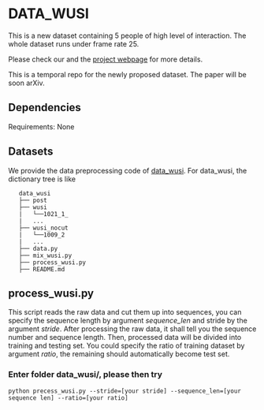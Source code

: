 # DATA_WUSI

This is a new dataset containing 5 people of high level of interaction. The whole dataset runs under frame rate 25.

Please check our  and the [project webpage](https://github.com/Asonin/MRT) for more details. 

This is a temporal repo for the newly proposed dataset.
The paper will be soon arXiv. 


## Dependencies

Requirements:
None

## Datasets
We provide the data preprocessing code of [data_wusi](https://github.com/Asonin/MRT).
For data_wusi, the dictionary tree is like
``` 
   data_wusi
   ├── post
   ├── wusi
   |   └──1021_1_
   |   ...
   ├── wusi_nocut
   |   └──1009_2
   |   ...
   ├── data.py
   ├── mix_wusi.py
   ├── process_wusi.py
   ├── README.md
```

## process_wusi.py
This script reads the raw data and cut them up into sequences, you can specify the sequence length by argument _sequence_len_ and stride by the argument _stride_. 
After processing the raw data, it shall tell you the sequence number and sequence length. Then, processed data will be divided into training and testing set. You could specify the ratio of training dataset by argument _ratio_, the remaining should automatically become test set.

### Enter folder data_wusi/, please then try
```
python precess_wusi.py --stride=[your stride] --sequence_len=[your sequence len] --ratio=[your ratio]
```

